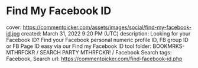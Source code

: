 # Find My Facebook ID

cover: https://commentpicker.com/assets/images/social/find-my-facebook-id.jpg
created: March 31, 2022 9:20 PM (UTC)
description: Looking for your Facebook ID? Find your Facebook personal numeric profile ID, FB group ID or FB Page ID easy via our Find my Facebook ID tool
folder: BOOKMRKS-MTHRFCKR / SEARCH PARTY MTHRFCKR! / Facebook Search
tags: Facebook, Search
url: https://commentpicker.com/find-facebook-id.php